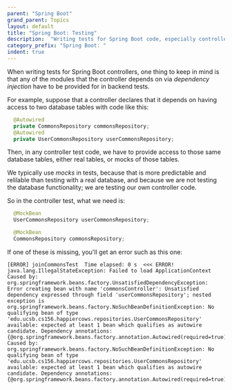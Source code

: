 ```yaml
---
parent: "Spring Boot"
grand_parent: Topics
layout: default
title: "Spring Boot: Testing"
description:  "Writing tests for Spring Boot code, especially controllers"
category_prefix: "Spring Boot: "
indent: true
---
```



When writing tests for Spring Boot controllers, one thing to keep in mind is that any of the modules that the controller depends on via *dependency injection* have to be
provided for in backend tests.

For example, suppose that a controller declares that it depends on having access to two database tables with code like this:


```java
  @Autowired
  private CommonsRepository commonsRepository;
  @Autowired
  private UserCommonsRepository userCommonsRepository;
```

Then, in any controller test code, we have to provide access to those same database tables, either real tables, or mocks of those tables.

We typically use *mocks* in tests, because that is more predictable and relilable than testing with a real database, and because we are
not testing the database functionality; we are testing our own controller code.

So in the controller test, what we need is:

```java
  @MockBean
  UserCommonsRepository userCommonsRepository;

  @MockBean
  CommonsRepository commonsRepository;
```

If one of these is missing, you'll get an error such as this one:

```
[ERROR] joinCommonsTest  Time elapsed: 0 s  <<< ERROR!
java.lang.IllegalStateException: Failed to load ApplicationContext
Caused by: org.springframework.beans.factory.UnsatisfiedDependencyException: Error creating bean with name 'commonsController': Unsatisfied dependency expressed through field 'userCommonsRepository'; nested exception is org.springframework.beans.factory.NoSuchBeanDefinitionException: No qualifying bean of type 'edu.ucsb.cs156.happiercows.repositories.UserCommonsRepository' available: expected at least 1 bean which qualifies as autowire candidate. Dependency annotations: {@org.springframework.beans.factory.annotation.Autowired(required=true)}
Caused by: org.springframework.beans.factory.NoSuchBeanDefinitionException: No qualifying bean of type 'edu.ucsb.cs156.happiercows.repositories.UserCommonsRepository' available: expected at least 1 bean which qualifies as autowire candidate. Dependency annotations: {@org.springframework.beans.factory.annotation.Autowired(required=true)}
```

